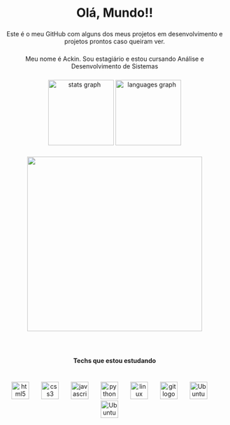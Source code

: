<h1 align="center">Olá, Mundo!!</h1>

###

<p align="center">Este é o meu GitHub com alguns dos meus projetos em desenvolvimento e projetos prontos caso queiram ver.</p>

###

<p align="center">Meu nome é Ackin. Sou estagiário e estou cursando Análise e Desenvolvimento de Sistemas</p>

###

<div align="center">
  <img src="https://github-readme-stats.vercel.app/api?username=Malihgno616&hide_title=false&hide_rank=false&show_icons=true&include_all_commits=true&count_private=true&disable_animations=false&theme=dark&locale=en&hide_border=false&order=1" height="150" alt="stats graph"  />
  <img src="https://github-readme-stats.vercel.app/api/top-langs?username=Malihgno616&locale=en&hide_title=false&layout=compact&card_width=320&langs_count=5&theme=dark&hide_border=false&order=2" height="150" alt="languages graph"  />
</div>

###

<p align="left"></p>

###

<div align="center">
  <img height="400" src="https://i.makeagif.com/media/1-01-2023/JtizP9.gif"  />
</div>

###

<br clear="both">

<h4 align="center">Techs que estou estudando</h4>

###

<br clear="both">

<div align="center">
  <img src="https://cdn.jsdelivr.net/gh/devicons/devicon/icons/html5/html5-plain.svg" height="40" alt="html5 logo"  />
  <img width="20" />
  <img src="https://cdn.jsdelivr.net/gh/devicons/devicon/icons/css3/css3-plain.svg" height="40" alt="css3 logo"  />
  <img width="20" />
  <img src="https://cdn.jsdelivr.net/gh/devicons/devicon/icons/javascript/javascript-plain.svg" height="40" alt="javascript logo"  />
  <img width="20" />
  <img src="https://cdn.jsdelivr.net/gh/devicons/devicon/icons/python/python-original.svg" height="40" alt="python logo"  />
  <img width="20" />
  <img src="https://cdn.jsdelivr.net/gh/devicons/devicon/icons/linux/linux-original.svg" height="40" alt="linux logo"  />
  <img width="20" />
  <img src="https://cdn.jsdelivr.net/gh/devicons/devicon/icons/git/git-original.svg" height="40" alt="git logo"  />
  <img width="20" />
  <img src="https://user-images.githubusercontent.com/25181517/186884153-99edc188-e4aa-4c84-91b0-e2df260ebc33.png" height="40"  alt="Ubuntu Logo"/>
  <img width="20" />
  <img src="https://user-images.githubusercontent.com/25181517/183898054-b3d693d4-dafb-4808-a509-bab54cf5de34.png" height="40"  alt="Ubuntu Logo"/>
  <img width="20" />  
</div>

###

<div align="left">
</div>

###
